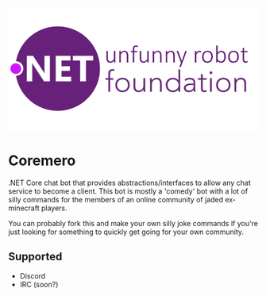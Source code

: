 ![logo](https://raw.githubusercontent.com/darvell/coremero/master/coremero.png)

# Coremero
.NET Core chat bot that provides abstractions/interfaces to allow any chat service to become a client.
This bot is mostly a 'comedy' bot with a lot of silly commands for the members of an online community of jaded ex-minecraft players.

You can probably fork this and make your own silly joke commands if you're just looking for something to quickly get going for your own community.

## Supported

* Discord
* IRC (soon?)
